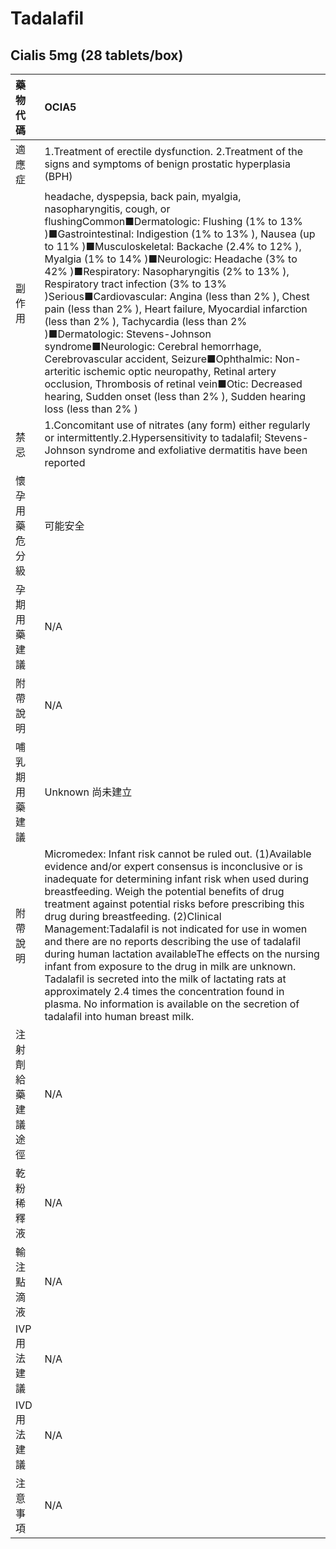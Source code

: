 # Tadalafil

## Cialis 5mg  \(28 tablets/box\)

| 藥物代碼 | OCIA5 |
| :--- | :--- |
| 適應症 | 1.Treatment of erectile dysfunction. 2.Treatment of the signs and symptoms of benign prostatic hyperplasia \(BPH\) |
| 副作用 | headache, dyspepsia, back pain, myalgia, nasopharyngitis, cough, or flushingCommon■Dermatologic: Flushing \(1% to 13% \)■Gastrointestinal: Indigestion \(1% to 13% \), Nausea \(up to 11% \)■Musculoskeletal: Backache \(2.4% to 12% \), Myalgia \(1% to 14% \)■Neurologic: Headache \(3% to 42% \)■Respiratory: Nasopharyngitis \(2% to 13% \), Respiratory tract infection \(3% to 13% \)Serious■Cardiovascular: Angina \(less than 2% \), Chest pain \(less than 2% \), Heart failure, Myocardial infarction \(less than 2% \), Tachycardia \(less than 2% \)■Dermatologic: Stevens-Johnson syndrome■Neurologic: Cerebral hemorrhage, Cerebrovascular accident, Seizure■Ophthalmic: Non-arteritic ischemic optic neuropathy, Retinal artery occlusion, Thrombosis of retinal vein■Otic: Decreased hearing, Sudden onset \(less than 2% \), Sudden hearing loss \(less than 2% \) |
| 禁忌 | 1.Concomitant use of nitrates \(any form\) either regularly or intermittently.2.Hypersensitivity to tadalafil; Stevens-Johnson syndrome and exfoliative dermatitis have been reported |
| 懷孕用藥危分級 | 可能安全 |
| 孕期用藥建議 | N/A |
| 附帶說明 | N/A |
| 哺乳期用藥建議 | Unknown 尚未建立 |
| 附帶說明 | Micromedex: Infant risk cannot be ruled out. \(1\)Available evidence and/or expert consensus is inconclusive or is inadequate for determining infant risk when used during breastfeeding. Weigh the potential benefits of drug treatment against potential risks before prescribing this drug during breastfeeding. \(2\)Clinical Management:Tadalafil is not indicated for use in women and there are no reports describing the use of tadalafil during human lactation availableThe effects on the nursing infant from exposure to the drug in milk are unknown. Tadalafil is secreted into the milk of lactating rats at approximately 2.4 times the concentration found in plasma. No information is available on the secretion of tadalafil into human breast milk. |
| 注射劑給藥建議途徑 | N/A |
| 乾粉稀釋液 | N/A |
| 輸注點滴液 | N/A |
| IVP 用法建議 | N/A |
| IVD 用法建議 | N/A |
| 注意事項 | N/A |

